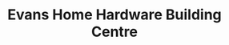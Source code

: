 ---
title: "Evans Home Hardware Building Centre"
url: /sudbury/evans-home-hardware-building-centre/
shop: doityourself
---